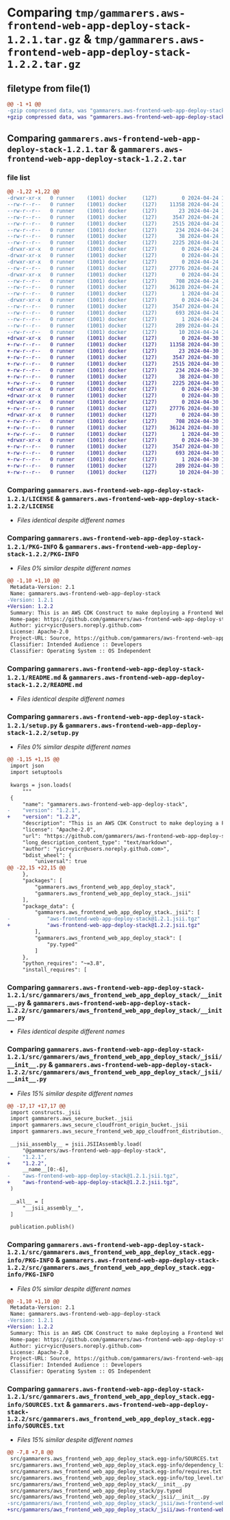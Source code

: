 # Comparing `tmp/gammarers.aws-frontend-web-app-deploy-stack-1.2.1.tar.gz` & `tmp/gammarers.aws-frontend-web-app-deploy-stack-1.2.2.tar.gz`

## filetype from file(1)

```diff
@@ -1 +1 @@
-gzip compressed data, was "gammarers.aws-frontend-web-app-deploy-stack-1.2.1.tar", last modified: Wed Apr 24 10:22:56 2024, max compression
+gzip compressed data, was "gammarers.aws-frontend-web-app-deploy-stack-1.2.2.tar", last modified: Tue Apr 30 19:13:37 2024, max compression
```

## Comparing `gammarers.aws-frontend-web-app-deploy-stack-1.2.1.tar` & `gammarers.aws-frontend-web-app-deploy-stack-1.2.2.tar`

### file list

```diff
@@ -1,22 +1,22 @@
-drwxr-xr-x   0 runner    (1001) docker     (127)        0 2024-04-24 10:22:56.982319 gammarers.aws-frontend-web-app-deploy-stack-1.2.1/
--rw-r--r--   0 runner    (1001) docker     (127)    11358 2024-04-24 10:22:43.000000 gammarers.aws-frontend-web-app-deploy-stack-1.2.1/LICENSE
--rw-r--r--   0 runner    (1001) docker     (127)       23 2024-04-24 10:22:43.000000 gammarers.aws-frontend-web-app-deploy-stack-1.2.1/MANIFEST.in
--rw-r--r--   0 runner    (1001) docker     (127)     3547 2024-04-24 10:22:56.982319 gammarers.aws-frontend-web-app-deploy-stack-1.2.1/PKG-INFO
--rw-r--r--   0 runner    (1001) docker     (127)     2515 2024-04-24 10:22:43.000000 gammarers.aws-frontend-web-app-deploy-stack-1.2.1/README.md
--rw-r--r--   0 runner    (1001) docker     (127)      234 2024-04-24 10:22:43.000000 gammarers.aws-frontend-web-app-deploy-stack-1.2.1/pyproject.toml
--rw-r--r--   0 runner    (1001) docker     (127)       38 2024-04-24 10:22:56.982319 gammarers.aws-frontend-web-app-deploy-stack-1.2.1/setup.cfg
--rw-r--r--   0 runner    (1001) docker     (127)     2225 2024-04-24 10:22:43.000000 gammarers.aws-frontend-web-app-deploy-stack-1.2.1/setup.py
-drwxr-xr-x   0 runner    (1001) docker     (127)        0 2024-04-24 10:22:56.982319 gammarers.aws-frontend-web-app-deploy-stack-1.2.1/src/
-drwxr-xr-x   0 runner    (1001) docker     (127)        0 2024-04-24 10:22:56.982319 gammarers.aws-frontend-web-app-deploy-stack-1.2.1/src/gammarers/
-drwxr-xr-x   0 runner    (1001) docker     (127)        0 2024-04-24 10:22:56.982319 gammarers.aws-frontend-web-app-deploy-stack-1.2.1/src/gammarers/aws_frontend_web_app_deploy_stack/
--rw-r--r--   0 runner    (1001) docker     (127)    27776 2024-04-24 10:22:43.000000 gammarers.aws-frontend-web-app-deploy-stack-1.2.1/src/gammarers/aws_frontend_web_app_deploy_stack/__init__.py
-drwxr-xr-x   0 runner    (1001) docker     (127)        0 2024-04-24 10:22:56.982319 gammarers.aws-frontend-web-app-deploy-stack-1.2.1/src/gammarers/aws_frontend_web_app_deploy_stack/_jsii/
--rw-r--r--   0 runner    (1001) docker     (127)      708 2024-04-24 10:22:43.000000 gammarers.aws-frontend-web-app-deploy-stack-1.2.1/src/gammarers/aws_frontend_web_app_deploy_stack/_jsii/__init__.py
--rw-r--r--   0 runner    (1001) docker     (127)    36128 2024-04-24 10:22:43.000000 gammarers.aws-frontend-web-app-deploy-stack-1.2.1/src/gammarers/aws_frontend_web_app_deploy_stack/_jsii/aws-frontend-web-app-deploy-stack@1.2.1.jsii.tgz
--rw-r--r--   0 runner    (1001) docker     (127)        1 2024-04-24 10:22:43.000000 gammarers.aws-frontend-web-app-deploy-stack-1.2.1/src/gammarers/aws_frontend_web_app_deploy_stack/py.typed
-drwxr-xr-x   0 runner    (1001) docker     (127)        0 2024-04-24 10:22:56.982319 gammarers.aws-frontend-web-app-deploy-stack-1.2.1/src/gammarers.aws_frontend_web_app_deploy_stack.egg-info/
--rw-r--r--   0 runner    (1001) docker     (127)     3547 2024-04-24 10:22:56.000000 gammarers.aws-frontend-web-app-deploy-stack-1.2.1/src/gammarers.aws_frontend_web_app_deploy_stack.egg-info/PKG-INFO
--rw-r--r--   0 runner    (1001) docker     (127)      693 2024-04-24 10:22:56.000000 gammarers.aws-frontend-web-app-deploy-stack-1.2.1/src/gammarers.aws_frontend_web_app_deploy_stack.egg-info/SOURCES.txt
--rw-r--r--   0 runner    (1001) docker     (127)        1 2024-04-24 10:22:56.000000 gammarers.aws-frontend-web-app-deploy-stack-1.2.1/src/gammarers.aws_frontend_web_app_deploy_stack.egg-info/dependency_links.txt
--rw-r--r--   0 runner    (1001) docker     (127)      289 2024-04-24 10:22:56.000000 gammarers.aws-frontend-web-app-deploy-stack-1.2.1/src/gammarers.aws_frontend_web_app_deploy_stack.egg-info/requires.txt
--rw-r--r--   0 runner    (1001) docker     (127)       10 2024-04-24 10:22:56.000000 gammarers.aws-frontend-web-app-deploy-stack-1.2.1/src/gammarers.aws_frontend_web_app_deploy_stack.egg-info/top_level.txt
+drwxr-xr-x   0 runner    (1001) docker     (127)        0 2024-04-30 19:13:37.468958 gammarers.aws-frontend-web-app-deploy-stack-1.2.2/
+-rw-r--r--   0 runner    (1001) docker     (127)    11358 2024-04-30 19:13:26.000000 gammarers.aws-frontend-web-app-deploy-stack-1.2.2/LICENSE
+-rw-r--r--   0 runner    (1001) docker     (127)       23 2024-04-30 19:13:26.000000 gammarers.aws-frontend-web-app-deploy-stack-1.2.2/MANIFEST.in
+-rw-r--r--   0 runner    (1001) docker     (127)     3547 2024-04-30 19:13:37.468958 gammarers.aws-frontend-web-app-deploy-stack-1.2.2/PKG-INFO
+-rw-r--r--   0 runner    (1001) docker     (127)     2515 2024-04-30 19:13:26.000000 gammarers.aws-frontend-web-app-deploy-stack-1.2.2/README.md
+-rw-r--r--   0 runner    (1001) docker     (127)      234 2024-04-30 19:13:26.000000 gammarers.aws-frontend-web-app-deploy-stack-1.2.2/pyproject.toml
+-rw-r--r--   0 runner    (1001) docker     (127)       38 2024-04-30 19:13:37.468958 gammarers.aws-frontend-web-app-deploy-stack-1.2.2/setup.cfg
+-rw-r--r--   0 runner    (1001) docker     (127)     2225 2024-04-30 19:13:26.000000 gammarers.aws-frontend-web-app-deploy-stack-1.2.2/setup.py
+drwxr-xr-x   0 runner    (1001) docker     (127)        0 2024-04-30 19:13:37.464958 gammarers.aws-frontend-web-app-deploy-stack-1.2.2/src/
+drwxr-xr-x   0 runner    (1001) docker     (127)        0 2024-04-30 19:13:37.464958 gammarers.aws-frontend-web-app-deploy-stack-1.2.2/src/gammarers/
+drwxr-xr-x   0 runner    (1001) docker     (127)        0 2024-04-30 19:13:37.468958 gammarers.aws-frontend-web-app-deploy-stack-1.2.2/src/gammarers/aws_frontend_web_app_deploy_stack/
+-rw-r--r--   0 runner    (1001) docker     (127)    27776 2024-04-30 19:13:26.000000 gammarers.aws-frontend-web-app-deploy-stack-1.2.2/src/gammarers/aws_frontend_web_app_deploy_stack/__init__.py
+drwxr-xr-x   0 runner    (1001) docker     (127)        0 2024-04-30 19:13:37.468958 gammarers.aws-frontend-web-app-deploy-stack-1.2.2/src/gammarers/aws_frontend_web_app_deploy_stack/_jsii/
+-rw-r--r--   0 runner    (1001) docker     (127)      708 2024-04-30 19:13:26.000000 gammarers.aws-frontend-web-app-deploy-stack-1.2.2/src/gammarers/aws_frontend_web_app_deploy_stack/_jsii/__init__.py
+-rw-r--r--   0 runner    (1001) docker     (127)    36124 2024-04-30 19:13:26.000000 gammarers.aws-frontend-web-app-deploy-stack-1.2.2/src/gammarers/aws_frontend_web_app_deploy_stack/_jsii/aws-frontend-web-app-deploy-stack@1.2.2.jsii.tgz
+-rw-r--r--   0 runner    (1001) docker     (127)        1 2024-04-30 19:13:26.000000 gammarers.aws-frontend-web-app-deploy-stack-1.2.2/src/gammarers/aws_frontend_web_app_deploy_stack/py.typed
+drwxr-xr-x   0 runner    (1001) docker     (127)        0 2024-04-30 19:13:37.468958 gammarers.aws-frontend-web-app-deploy-stack-1.2.2/src/gammarers.aws_frontend_web_app_deploy_stack.egg-info/
+-rw-r--r--   0 runner    (1001) docker     (127)     3547 2024-04-30 19:13:37.000000 gammarers.aws-frontend-web-app-deploy-stack-1.2.2/src/gammarers.aws_frontend_web_app_deploy_stack.egg-info/PKG-INFO
+-rw-r--r--   0 runner    (1001) docker     (127)      693 2024-04-30 19:13:37.000000 gammarers.aws-frontend-web-app-deploy-stack-1.2.2/src/gammarers.aws_frontend_web_app_deploy_stack.egg-info/SOURCES.txt
+-rw-r--r--   0 runner    (1001) docker     (127)        1 2024-04-30 19:13:37.000000 gammarers.aws-frontend-web-app-deploy-stack-1.2.2/src/gammarers.aws_frontend_web_app_deploy_stack.egg-info/dependency_links.txt
+-rw-r--r--   0 runner    (1001) docker     (127)      289 2024-04-30 19:13:37.000000 gammarers.aws-frontend-web-app-deploy-stack-1.2.2/src/gammarers.aws_frontend_web_app_deploy_stack.egg-info/requires.txt
+-rw-r--r--   0 runner    (1001) docker     (127)       10 2024-04-30 19:13:37.000000 gammarers.aws-frontend-web-app-deploy-stack-1.2.2/src/gammarers.aws_frontend_web_app_deploy_stack.egg-info/top_level.txt
```

### Comparing `gammarers.aws-frontend-web-app-deploy-stack-1.2.1/LICENSE` & `gammarers.aws-frontend-web-app-deploy-stack-1.2.2/LICENSE`

 * *Files identical despite different names*

### Comparing `gammarers.aws-frontend-web-app-deploy-stack-1.2.1/PKG-INFO` & `gammarers.aws-frontend-web-app-deploy-stack-1.2.2/PKG-INFO`

 * *Files 0% similar despite different names*

```diff
@@ -1,10 +1,10 @@
 Metadata-Version: 2.1
 Name: gammarers.aws-frontend-web-app-deploy-stack
-Version: 1.2.1
+Version: 1.2.2
 Summary: This is an AWS CDK Construct to make deploying a Frontend Web App (SPA) deploy to S3 behind CloudFront.
 Home-page: https://github.com/gammarers/aws-frontend-web-app-deploy-stack.git
 Author: yicr<yicr@users.noreply.github.com>
 License: Apache-2.0
 Project-URL: Source, https://github.com/gammarers/aws-frontend-web-app-deploy-stack.git
 Classifier: Intended Audience :: Developers
 Classifier: Operating System :: OS Independent
```

### Comparing `gammarers.aws-frontend-web-app-deploy-stack-1.2.1/README.md` & `gammarers.aws-frontend-web-app-deploy-stack-1.2.2/README.md`

 * *Files identical despite different names*

### Comparing `gammarers.aws-frontend-web-app-deploy-stack-1.2.1/setup.py` & `gammarers.aws-frontend-web-app-deploy-stack-1.2.2/setup.py`

 * *Files 0% similar despite different names*

```diff
@@ -1,15 +1,15 @@
 import json
 import setuptools
 
 kwargs = json.loads(
     """
 {
     "name": "gammarers.aws-frontend-web-app-deploy-stack",
-    "version": "1.2.1",
+    "version": "1.2.2",
     "description": "This is an AWS CDK Construct to make deploying a Frontend Web App (SPA) deploy to S3 behind CloudFront.",
     "license": "Apache-2.0",
     "url": "https://github.com/gammarers/aws-frontend-web-app-deploy-stack.git",
     "long_description_content_type": "text/markdown",
     "author": "yicr<yicr@users.noreply.github.com>",
     "bdist_wheel": {
         "universal": true
@@ -22,15 +22,15 @@
     },
     "packages": [
         "gammarers.aws_frontend_web_app_deploy_stack",
         "gammarers.aws_frontend_web_app_deploy_stack._jsii"
     ],
     "package_data": {
         "gammarers.aws_frontend_web_app_deploy_stack._jsii": [
-            "aws-frontend-web-app-deploy-stack@1.2.1.jsii.tgz"
+            "aws-frontend-web-app-deploy-stack@1.2.2.jsii.tgz"
         ],
         "gammarers.aws_frontend_web_app_deploy_stack": [
             "py.typed"
         ]
     },
     "python_requires": "~=3.8",
     "install_requires": [
```

### Comparing `gammarers.aws-frontend-web-app-deploy-stack-1.2.1/src/gammarers/aws_frontend_web_app_deploy_stack/__init__.py` & `gammarers.aws-frontend-web-app-deploy-stack-1.2.2/src/gammarers/aws_frontend_web_app_deploy_stack/__init__.py`

 * *Files identical despite different names*

### Comparing `gammarers.aws-frontend-web-app-deploy-stack-1.2.1/src/gammarers/aws_frontend_web_app_deploy_stack/_jsii/__init__.py` & `gammarers.aws-frontend-web-app-deploy-stack-1.2.2/src/gammarers/aws_frontend_web_app_deploy_stack/_jsii/__init__.py`

 * *Files 15% similar despite different names*

```diff
@@ -17,17 +17,17 @@
 import constructs._jsii
 import gammarers.aws_secure_bucket._jsii
 import gammarers.aws_secure_cloudfront_origin_bucket._jsii
 import gammarers.aws_secure_frontend_web_app_cloudfront_distribution._jsii
 
 __jsii_assembly__ = jsii.JSIIAssembly.load(
     "@gammarers/aws-frontend-web-app-deploy-stack",
-    "1.2.1",
+    "1.2.2",
     __name__[0:-6],
-    "aws-frontend-web-app-deploy-stack@1.2.1.jsii.tgz",
+    "aws-frontend-web-app-deploy-stack@1.2.2.jsii.tgz",
 )
 
 __all__ = [
     "__jsii_assembly__",
 ]
 
 publication.publish()
```

### Comparing `gammarers.aws-frontend-web-app-deploy-stack-1.2.1/src/gammarers.aws_frontend_web_app_deploy_stack.egg-info/PKG-INFO` & `gammarers.aws-frontend-web-app-deploy-stack-1.2.2/src/gammarers.aws_frontend_web_app_deploy_stack.egg-info/PKG-INFO`

 * *Files 0% similar despite different names*

```diff
@@ -1,10 +1,10 @@
 Metadata-Version: 2.1
 Name: gammarers.aws-frontend-web-app-deploy-stack
-Version: 1.2.1
+Version: 1.2.2
 Summary: This is an AWS CDK Construct to make deploying a Frontend Web App (SPA) deploy to S3 behind CloudFront.
 Home-page: https://github.com/gammarers/aws-frontend-web-app-deploy-stack.git
 Author: yicr<yicr@users.noreply.github.com>
 License: Apache-2.0
 Project-URL: Source, https://github.com/gammarers/aws-frontend-web-app-deploy-stack.git
 Classifier: Intended Audience :: Developers
 Classifier: Operating System :: OS Independent
```

### Comparing `gammarers.aws-frontend-web-app-deploy-stack-1.2.1/src/gammarers.aws_frontend_web_app_deploy_stack.egg-info/SOURCES.txt` & `gammarers.aws-frontend-web-app-deploy-stack-1.2.2/src/gammarers.aws_frontend_web_app_deploy_stack.egg-info/SOURCES.txt`

 * *Files 15% similar despite different names*

```diff
@@ -7,8 +7,8 @@
 src/gammarers.aws_frontend_web_app_deploy_stack.egg-info/SOURCES.txt
 src/gammarers.aws_frontend_web_app_deploy_stack.egg-info/dependency_links.txt
 src/gammarers.aws_frontend_web_app_deploy_stack.egg-info/requires.txt
 src/gammarers.aws_frontend_web_app_deploy_stack.egg-info/top_level.txt
 src/gammarers/aws_frontend_web_app_deploy_stack/__init__.py
 src/gammarers/aws_frontend_web_app_deploy_stack/py.typed
 src/gammarers/aws_frontend_web_app_deploy_stack/_jsii/__init__.py
-src/gammarers/aws_frontend_web_app_deploy_stack/_jsii/aws-frontend-web-app-deploy-stack@1.2.1.jsii.tgz
+src/gammarers/aws_frontend_web_app_deploy_stack/_jsii/aws-frontend-web-app-deploy-stack@1.2.2.jsii.tgz
```

